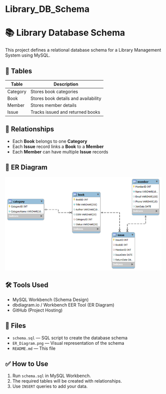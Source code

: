 # Library_DB_Schema
# 📚 Library Database Schema

This project defines a relational database schema for a Library Management System using MySQL.

## 📁 Tables

| Table     | Description                          |
|-----------|--------------------------------------|
| Category  | Stores book categories               |
| Book      | Stores book details and availability |
| Member    | Stores member details                |
| Issue     | Tracks issued and returned books     |

## 🔑 Relationships

- Each **Book** belongs to one **Category**
- Each **Issue** record links a **Book** to a **Member**
- Each **Member** can have multiple **Issue** records

## 🧱 ER Diagram

![ER Diagram](ER_Diagram.png)

## 🛠 Tools Used

- MySQL Workbench (Schema Design)
- dbdiagram.io / Workbench EER Tool (ER Diagram)
- GitHub (Project Hosting)

## 📂 Files

- `schema.sql` — SQL script to create the database schema
- `ER_Diagram.png` — Visual representation of the schema
- `README.md` — This file

## ✅ How to Use

1. Run `schema.sql` in MySQL Workbench.
2. The required tables will be created with relationships.
3. Use `INSERT` queries to add your data.
